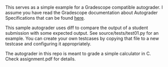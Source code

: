 This serves as a simple example for a Gradescope compatible autograder.
I assume you have read the Gradescope documentation about Autograder
Specifications that can be found [here](http://gradescope-autograders.readthedocs.io/en/latest/specs/).

This sample autograder uses diff to compare the output of a student
submission with some expected output.  See source/tests/test01.py for
an example.  You can create your own testcases by copying that file to
a new testcase and configuring it appropriately.

The autograder in this repo is meant to grade a simple calculator in C.
Check assignment.pdf for details.
